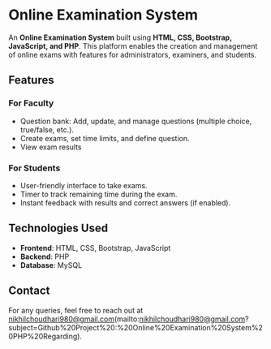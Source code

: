 # Online Examination System  

An **Online Examination System** built using **HTML, CSS, Bootstrap, JavaScript, and PHP**. This platform enables the creation and management of online exams with features for administrators, examiners, and students.  

## Features  

### For Faculty   
- Question bank: Add, update, and manage questions (multiple choice, true/false, etc.).
- Create exams, set time limits, and define question.  
- View exam results

### For Students  
- User-friendly interface to take exams.  
- Timer to track remaining time during the exam.  
- Instant feedback with results and correct answers (if enabled).  

## Technologies Used  
- **Frontend**: HTML, CSS, Bootstrap, JavaScript 
- **Backend**: PHP  
- **Database**: MySQL  

## Contact  
For any queries, feel free to reach out at nikhilchoudhari980@gmail.com(mailto:nikhilchoudhari980@gmail.com?subject=Github%20Project%20:%20Online%20Examination%20System%20PHP%20Regarding).
